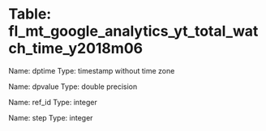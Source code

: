 Table: fl_mt_google_analytics_yt_total_watch_time_y2018m06
==========================================================

Name: dptime
Type: timestamp without time zone

Name: dpvalue
Type: double precision

Name: ref_id
Type: integer

Name: step
Type: integer

